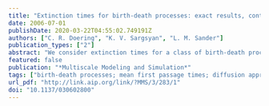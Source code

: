 ```yaml
---
title: "Extinction times for birth-death processes: exact results, continuum asymptotics, and the failure of the Fokker-Planck approximation"
date: 2006-07-01
publishDate: 2020-03-22T04:55:02.749191Z
authors: ["C. R. Doering", "K. V. Sargsyan", "L. M. Sander"]
publication_types: ["2"]
abstract: "We consider extinction times for a class of birth-death processes commonly found in applications, where there is a control parameter which defines a threshold. Below the threshold, the population quickly becomes extinct; above, it persists for a long time. We give an exact expression for the mean time to extinction in the discrete case and its asymptotic expansion for large values of the population scale. We have results below the threshold, at the threshold, and above the threshold, and we observe that the Fokker--Planck approximation is valid only quite near the threshold. We compare our asymptotic results to exact numerical evaluations for the susceptible-infected-susceptible epidemic model, which is in the class that we treat. This is an interesting example of the delicate relationship between discrete and continuum treatments of the same problem."
featured: false
publication: "*Multiscale Modeling and Simulation*"
tags: ["birth-death processes; mean first passage times; diffusion approximation"]
url_pdf: "http://link.aip.org/link/?MMS/3/283/1"
doi: "10.1137/030602800"
---
```


